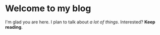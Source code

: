 # Welcome to my blog

I'm glad you are here. I plan to talk about *a lot of things*. Interested? **Keep reading**.
